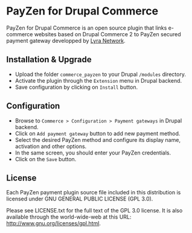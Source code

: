 # PayZen for Drupal Commerce

PayZen for Drupal Commerce is an open source plugin that links e-commerce websites based on Drupal Commerce 2 to PayZen secured payment gateway developped by [Lyra Network](https://www.lyra-network.com/).

## Installation & Upgrade

- Upload the folder `commerce_payzen` to your Drupal `/modules` directory.
- Activate the plugin through the `Extension` menu in Drupal backend.
- Save configuration by clicking on `Install` button.

## Configuration

- Browse to `Commerce > Configuration > Payment gateways` in Drupal backend.
- Click on `Add payment gateway` button to add new payment method.
- Select the desired PayZen method and configure its display name, activation and other options.
- In the same screen, you should enter your PayZen credentials.
- Click on the `Save` button.

## License

Each PayZen payment plugin source file included in this distribution is licensed under GNU GENERAL PUBLIC LICENSE (GPL 3.0).

Please see LICENSE.txt for the full text of the GPL 3.0 license. It is also available through the world-wide-web at this URL: http://www.gnu.org/licenses/gpl.html.
